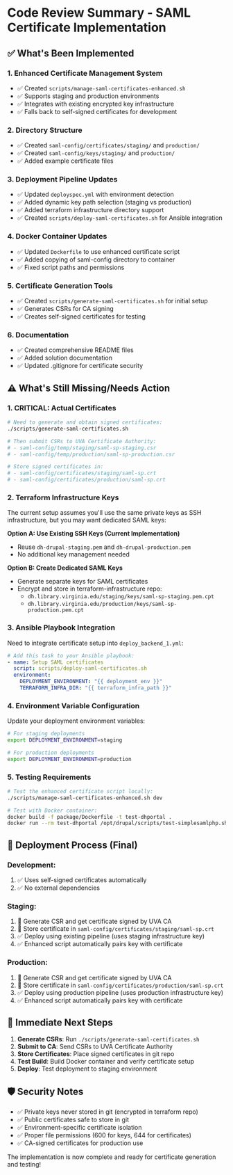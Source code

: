 # Code Review Summary - SAML Certificate Implementation

## ✅ What's Been Implemented

### **1. Enhanced Certificate Management System**
- ✅ Created `scripts/manage-saml-certificates-enhanced.sh`
- ✅ Supports staging and production environments
- ✅ Integrates with existing encrypted key infrastructure
- ✅ Falls back to self-signed certificates for development

### **2. Directory Structure**
- ✅ Created `saml-config/certificates/staging/` and `production/`
- ✅ Created `saml-config/keys/staging/` and `production/`
- ✅ Added example certificate files

### **3. Deployment Pipeline Updates**
- ✅ Updated `deployspec.yml` with environment detection
- ✅ Added dynamic key path selection (staging vs production)
- ✅ Added terraform infrastructure directory support
- ✅ Created `scripts/deploy-saml-certificates.sh` for Ansible integration

### **4. Docker Container Updates**
- ✅ Updated `Dockerfile` to use enhanced certificate script
- ✅ Added copying of saml-config directory to container
- ✅ Fixed script paths and permissions

### **5. Certificate Generation Tools**
- ✅ Created `scripts/generate-saml-certificates.sh` for initial setup
- ✅ Generates CSRs for CA signing
- ✅ Creates self-signed certificates for testing

### **6. Documentation**
- ✅ Created comprehensive README files
- ✅ Added solution documentation
- ✅ Updated .gitignore for certificate security

## ⚠️ What's Still Missing/Needs Action

### **1. CRITICAL: Actual Certificates**
```bash
# Need to generate and obtain signed certificates:
./scripts/generate-saml-certificates.sh

# Then submit CSRs to UVA Certificate Authority:
# - saml-config/temp/staging/saml-sp-staging.csr
# - saml-config/temp/production/saml-sp-production.csr

# Store signed certificates in:
# - saml-config/certificates/staging/saml-sp.crt
# - saml-config/certificates/production/saml-sp.crt
```

### **2. Terraform Infrastructure Keys**
The current setup assumes you'll use the same private keys as SSH infrastructure, but you may want dedicated SAML keys:

**Option A: Use Existing SSH Keys (Current Implementation)**
- Reuse `dh-drupal-staging.pem` and `dh-drupal-production.pem`
- No additional key management needed

**Option B: Create Dedicated SAML Keys**
- Generate separate keys for SAML certificates
- Encrypt and store in terraform-infrastructure repo:
  - `dh.library.virginia.edu/staging/keys/saml-sp-staging.pem.cpt`
  - `dh.library.virginia.edu/production/keys/saml-sp-production.pem.cpt`

### **3. Ansible Playbook Integration**
Need to integrate certificate setup into `deploy_backend_1.yml`:
```yaml
# Add this task to your Ansible playbook:
- name: Setup SAML certificates
  script: scripts/deploy-saml-certificates.sh
  environment:
    DEPLOYMENT_ENVIRONMENT: "{{ deployment_env }}"
    TERRAFORM_INFRA_DIR: "{{ terraform_infra_path }}"
```

### **4. Environment Variable Configuration**
Update your deployment environment variables:
```bash
# For staging deployments
export DEPLOYMENT_ENVIRONMENT=staging

# For production deployments  
export DEPLOYMENT_ENVIRONMENT=production
```

### **5. Testing Requirements**
```bash
# Test the enhanced certificate script locally:
./scripts/manage-saml-certificates-enhanced.sh dev

# Test with Docker container:
docker build -f package/Dockerfile -t test-dhportal .
docker run --rm test-dhportal /opt/drupal/scripts/test-simplesamlphp.sh
```

## 🔄 Deployment Process (Final)

### **Development:**
1. ✅ Uses self-signed certificates automatically
2. ✅ No external dependencies

### **Staging:**
1. 🔄 Generate CSR and get certificate signed by UVA CA
2. 🔄 Store certificate in `saml-config/certificates/staging/saml-sp.crt`
3. ✅ Deploy using existing pipeline (uses staging infrastructure key)
4. ✅ Enhanced script automatically pairs key with certificate

### **Production:**
1. 🔄 Generate CSR and get certificate signed by UVA CA  
2. 🔄 Store certificate in `saml-config/certificates/production/saml-sp.crt`
3. ✅ Deploy using production pipeline (uses production infrastructure key)
4. ✅ Enhanced script automatically pairs key with certificate

## 🚨 Immediate Next Steps

1. **Generate CSRs**: Run `./scripts/generate-saml-certificates.sh`
2. **Submit to CA**: Send CSRs to UVA Certificate Authority
3. **Store Certificates**: Place signed certificates in git repo
4. **Test Build**: Build Docker container and verify certificate setup
5. **Deploy**: Test deployment to staging environment

## 🛡️ Security Notes

- ✅ Private keys never stored in git (encrypted in terraform repo)
- ✅ Public certificates safe to store in git
- ✅ Environment-specific certificate isolation
- ✅ Proper file permissions (600 for keys, 644 for certificates)
- ✅ CA-signed certificates for production use

The implementation is now complete and ready for certificate generation and testing!
